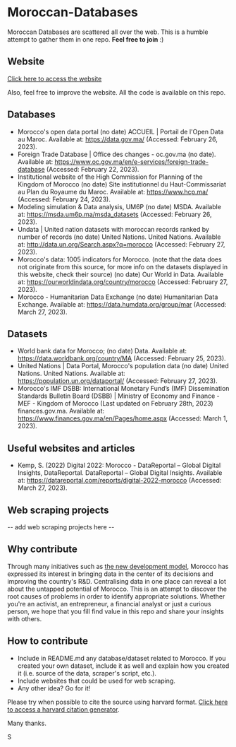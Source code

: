 # Moroccan-Databases
Moroccan Databases are scattered all over the web. This is a humble attempt to gather them in one repo. **Feel free to join** :)

## Website
[Click here to access the website](https://datamorocco.com/) 

Also, feel free to improve the website. All the code is available on this repo.

## Databases
- Morocco's open data portal (no date) ACCUEIL | Portail de l'Open Data au Maroc. Available at: https://data.gov.ma/ (Accessed: February 26, 2023). 
- Foreign Trade Database | Office des changes - oc.gov.ma (no date). Available at: https://www.oc.gov.ma/en/e-services/foreign-trade-database (Accessed: February 22, 2023). 
- Institutional website of the High Commission for Planning of the Kingdom of Morocco (no date) Site institutionnel du Haut-Commissariat au Plan du Royaume du Maroc. Available at: https://www.hcp.ma/ (Accessed: February 24, 2023).
- Modeling simulation &amp; Data analysis, UM6P (no date) MSDA. Available at: https://msda.um6p.ma/msda_datasets (Accessed: February 26, 2023). 
- Undata | United nation datasets with moroccan records ranked by number of records (no date) United Nations. United Nations. Available at: http://data.un.org/Search.aspx?q=morocco (Accessed: February 27, 2023).
- Morocco's data: 1005 indicators for Morocco. (note that the data does not originate from this source, for more info on the datasets displayed in this website, check their source) (no date) Our World in Data. Available at: https://ourworldindata.org/country/morocco (Accessed: February 27, 2023).
- Morocco - Humanitarian Data Exchange (no date) Humanitarian Data Exchange. Available at: https://data.humdata.org/group/mar (Accessed: March 27, 2023).

## Datasets
- World bank data for Morocco; (no date) Data. Available at: https://data.worldbank.org/country/MA (Accessed: February 25, 2023). 
- United Nations | Data Portal, Morocco's population data (no date) United Nations. United Nations. Available at: https://population.un.org/dataportal/ (Accessed: February 27, 2023). 
- Morocco's IMF DSBB: International Monetary Fund’s (IMF) Dissemination Standards Bulletin Board (DSBB) | Ministry of Economy and Finance - MEF - Kingdom of Morocco (Last updated on February 28th, 2023) finances.gov.ma. Available at: https://www.finances.gov.ma/en/Pages/home.aspx (Accessed: March 1, 2023).

## Useful websites and articles
- Kemp, S. (2022) Digital 2022: Morocco - DataReportal – Global Digital Insights, DataReportal. DataReportal – Global Digital Insights. Available at: https://datareportal.com/reports/digital-2022-morocco (Accessed: March 27, 2023).

## Web scraping projects
-- add web scraping projects here --

## Why contribute
Through many initiatives such as [the new development model](https://www.hcp.ma/Nouveau-modele-de-developpement_r594.html), Morocco has expressed its interest in bringing data in the center of its decisions and improving the country's R&D. Centralising data in one place can reveal a lot about the untapped potential of Morocco. This is an attempt to discover the root causes of problems in order to identify appropriate solutions. Whether you're an activist, an entrepreneur, a financial analyst or just a curious person, we hope that you fill find value in this repo and share your insights with others.

## How to contribute
- Include in README.md any database/dataset related to Morocco. If you created your own dataset, include it as well and explain how you created it (i.e. source of the data, scraper's script, etc.).
- Include websites that could be used for web scraping.
- Any other idea? Go for it!

Please try when possible to cite the source using harvard format. [Click here to access a harvard citation generator](https://www.citethisforme.com/cite/website).

Many thanks.


S
